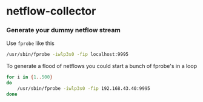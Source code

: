 # netflow-collector

### Generate your dummy netflow stream
Use ```fprobe``` like this 
```bash
/usr/sbin/fprobe -iwlp3s0 -fip localhost:9995
```
To generate a flood of netflows you could start a bunch of fprobe's in a loop
```bash
for i in {1..500}
do
    /usr/sbin/fprobe -iwlp3s0 -fip 192.168.43.40:9995
done
```
